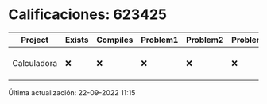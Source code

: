 # Calificaciones: 623425
|Project|Exists|Compiles|Problem1|Problem2|Problem3|Extra|CommitHash|CommitDate|CheckDate|Comments|DueDate|Grade|
|-|-|-|-|-|-|-|-|-|-|-|-|-|
|Calculadora|❌|❌|❌|❌|❌|❌|NA|NA|22-09-2022 11:15:54|No se encontró el archivo en PracticasCompuI/Calculadora/Calculadora.cpp|28-09-2022 21:00:00|5|

Última actualización: 22-09-2022 11:15